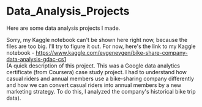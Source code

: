 # Data_Analysis_Projects
Here are some data analysis projects I made.

Sorry, my Kaggle notebook can't be shown here right now, because the files are too big. I'll try to figure it out. For now, here's the link to my Kaggle notebook - https://www.kaggle.com/evgenevgen/bike-share-company-data-analysis-gdac-cs1  
(A quick description of this project.
This was a Google data analytics certificate (from Coursera) case study project. I had to understand how casual riders and annual members use a bike-sharing company differently and how we can convert casual riders into annual members by a new marketing strategy. To do this, I analyzed the company's historical bike trip data).
